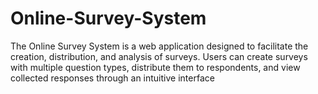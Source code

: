 # Online-Survey-System
The Online Survey System is a web application designed to facilitate the creation, distribution, and analysis of surveys. Users can create surveys with multiple question types, distribute them to respondents, and view collected responses through an intuitive interface
